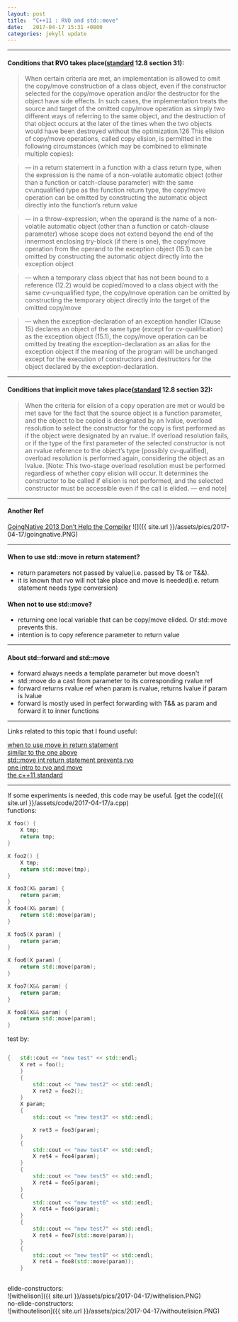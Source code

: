 ```yaml
---
layout: post
title:  "C++11 : RVO and std::move"
date:   2017-04-17 15:31 +0800
categories: jekyll update
---
```

***
#### Conditions that RVO takes place([standard](#standard) 12.8 section 31):

>When certain criteria are met, an implementation is allowed to omit the copy/move construction of a class
object, even if the constructor selected for the copy/move operation and/or the destructor for the object
have side effects. In such cases, the implementation treats the source and target of the omitted copy/move
operation as simply two different ways of referring to the same object, and the destruction of that object
occurs at the later of the times when the two objects would have been destroyed without the optimization.126
This elision of copy/move operations, called copy elision, is permitted in the following circumstances (which
may be combined to eliminate multiple copies):

>— in a return statement in a function with a class return type, when the expression is the name of a
non-volatile automatic object (other than a function or catch-clause parameter) with the same cvunqualified
type as the function return type, the copy/move operation can be omitted by constructing
the automatic object directly into the function’s return value

>— in a throw-expression, when the operand is the name of a non-volatile automatic object (other than a
function or catch-clause parameter) whose scope does not extend beyond the end of the innermost
enclosing try-block (if there is one), the copy/move operation from the operand to the exception
object (15.1) can be omitted by constructing the automatic object directly into the exception object

>— when a temporary class object that has not been bound to a reference (12.2) would be copied/moved
to a class object with the same cv-unqualified type, the copy/move operation can be omitted by
constructing the temporary object directly into the target of the omitted copy/move

>— when the exception-declaration of an exception handler (Clause 15) declares an object of the same type
(except for cv-qualification) as the exception object (15.1), the copy/move operation can be omitted
by treating the exception-declaration as an alias for the exception object if the meaning of the program
will be unchanged except for the execution of constructors and destructors for the object declared by
the exception-declaration.

***
#### Conditions that implicit move takes place([standard](#standard) 12.8 section 32):
>When the criteria for elision of a copy operation are met or would be met save for the fact that the source
 object is a function parameter, and the object to be copied is designated by an lvalue, overload resolution to
 select the constructor for the copy is first performed as if the object were designated by an rvalue. If overload
 resolution fails, or if the type of the first parameter of the selected constructor is not an rvalue reference to
 the object’s type (possibly cv-qualified), overload resolution is performed again, considering the object as an
 lvalue. [Note: This two-stage overload resolution must be performed regardless of whether copy elision will
 occur. It determines the constructor to be called if elision is not performed, and the selected constructor
 must be accessible even if the call is elided. — end note]
 
***
#### Another Ref
[GoingNative 2013 Don’t Help the Compiler](https://channel9.msdn.com/Events/GoingNative/2013/Don-t-Help-the-Compiler)
![]({{ site.url }}/assets/pics/2017-04-17/goingnative.PNG)

*** 
#### When to use std::move in return statement?
* return parameters not passed by value(i.e. passed by T& or T&&).
* it is known that rvo will not take place and move is needed(i.e. return statement needs type conversion)

#### When not to use std::move?
* returning one local variable that can be copy/move elided. Or std::move prevents this.
* intention is to copy reference parameter to return value
 
***
#### About std::forward and std::move
* forward always needs a template parameter but move doesn't 
* std::move do a cast from parameter to its corresponding rvalue ref
* forward returns rvalue ref when param is rvalue, returns lvalue if param is lvalue
* forward is mostly used in perfect forwarding with T&& as param and forward it to inner functions


***
Links related to this topic that I found useful:  

[when to use move in return statement](http://stackoverflow.com/questions/14856344/when-should-stdmove-be-used-on-a-function-return-value)  
[similar to the one above](http://stackoverflow.com/questions/17473753/c11-return-value-optimization-or-move)  
[std::move int return statement prevents rvo](http://stackoverflow.com/questions/19267408/why-does-stdmove-prevent-rvo)  
[one intro to rvo and move](https://www.ibm.com/developerworks/community/blogs/5894415f-be62-4bc0-81c5-3956e82276f3/entry/RVO_V_S_std_move?lang=en)  
<a name="standard"></a>
[the c++11 standard](https://isocpp.org/files/papers/N3690.pdf)     

*** 
If some experiments is needed, this code may be useful.
[get the code]({{ site.url }}/assets/code/2017-04-17/a.cpp)  
functions:
```C++
X foo() {
	X tmp;
	return tmp;
}

X foo2() {
	X tmp;
	return std::move(tmp);
}

X foo3(X& param) {
	return param;
}
X foo4(X& param) {
	return std::move(param);
}

X foo5(X param) {
	return param;
}

X foo6(X param) {
	return std::move(param);
}

X foo7(X&& param) {
	return param;
}

X foo8(X&& param) {
	return std::move(param);
}
```
test by:
```C++

{	std::cout << "new test" << std::endl;
	X ret = foo();
	}
	{
		std::cout << "new test2" << std::endl;
		X ret2 = foo2();
	}
	X param;
	{
		std::cout << "new test3" << std::endl;

		X ret3 = foo3(param);
	}
	{
		std::cout << "new test4" << std::endl;
		X ret4 = foo4(param);
	}
	{
		std::cout << "new test5" << std::endl;
		X ret4 = foo5(param);
	}
	{
		std::cout << "new test6" << std::endl;
		X ret4 = foo6(param);
	}
	{
		std::cout << "new test7" << std::endl;
		X ret4 = foo7(std::move(param));
	}
	{
		std::cout << "new test8" << std::endl;
		X ret4 = foo8(std::move(param));
	}
	
```

elide-constructors:  
![withelison]({{ site.url }}/assets/pics/2017-04-17/withelision.PNG)  
no-elide-constructors:  
![withoutelison]({{ site.url }}/assets/pics/2017-04-17/withoutelision.PNG)


[jekyll-docs]: http://jekyllrb.com/docs/home
[jekyll-gh]:   https://github.com/jekyll/jekyll
[jekyll-talk]: https://talk.jekyllrb.com/
